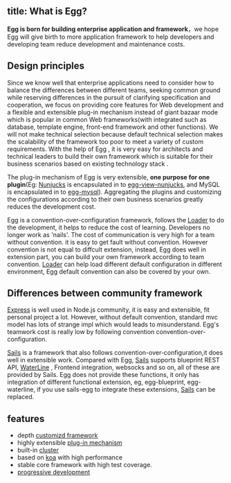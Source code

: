 title: What is Egg?
---

**Egg is born for building enterprise application and framework**，we hope Egg will give birth to more application framework to help developers and developing team reduce development and maintenance costs.
## Design principles

Since we know well that enterprise applications need to consider how to balance the differences between different teams, seeking common ground while reserving differences in the pursuit of clarifying specification and cooperation, we focus on providing core features for Web development and a flexible and extensible plug-in mechanism instead of giant bazaar mode which is popular in common Web frameworks(with integrated such as database, template engine, front-end framework and other functions). We will not make technical selection because default technical selection makes the scalability of the framework too poor to meet a variety of custom requirements. With the help of Egg , it is very easy for architects and technical leaders to build their own framework which is suitable for their business scenarios based on existing technology stack .

The plug-in mechanism of Egg is very extensible, **one purpose for one plugin**(Eg: [Nunjucks] is encapsulated in to [egg-view-nunjucks](https://github.com/eggjs/egg-view-nunjucks), and MySQL is encapsulated in to [egg-mysql](https://github.com/eggjs/egg-mysql)). Aggregating the plugins and customizing the configurations according to their own business scenarios greatly reduces the development cost.

Egg is a convention-over-configuration framework, follows the [Loader](../advanced/loader.md) to do the development, it helps to reduce the cost of learning. Developers no longer work as 'nails'. The cost of communication is very high for a team without convention. it is easy to get fault without convention. However convention is not equal to diffcult extension, instead, Egg does well in extension part, you can build your own framework according to team convention.  [Loader](../advanced/loader.md) can help load different default configuration in different environment, Egg default convention can also be covered by your own.

## Differences between community framework

[Express] is well used in Node.js community, it is easy and extensible, fit personal project a lot. However, without default convention, standard mvc model has lots of strange impl which would leads to misunderstand. Egg's teamwork cost is really low by following convention convention-over-configuration.

[Sails] is a framework that also follows convention-over-configuration,it does well in extensible work. Compared with Egg, [Sails] supports blueprint REST API, [WaterLine] , Frontend integration, websocks and so on, all of these are provided by Sails. Egg does not provide these functions, it only has integration of different functional extension, eg, egg-blueprint, egg-waterline, if you use sails-egg to integrate these extensions, [Sails] can be replaced.

## features

- depth [customizd framework](../advanced/framework.md)
- highly extensible [plug-in mechanism](../advanced/plugin.md)
- built-in [cluster](../advanced/cluster.md)
- based on [koa] with high performance
- stable core framework with high test coverage.
- [progressive development](../tutorials/progressive.md)

[Sails]: http://sailsjs.com
[Express]: http://expressjs.com
[Koa]: http://koajs.com
[Nunjucks]: https://mozilla.github.io/nunjucks
[WaterLine]: https://github.com/balderdashy/waterline
